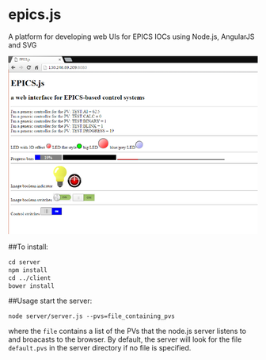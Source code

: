 # epics.js
A platform for developing web UIs for EPICS IOCs using Node.js, AngularJS and SVG

<p align="center"><img src="screenshot.png"  width="600"></p>

##To install:
```shell
cd server
npm install
cd ../client
bower install

```

##Usage
start the server:
```shell
node server/server.js --pvs=file_containing_pvs
```

where the ```file``` contains a list of the PVs that the node.js server listens to and broacasts to the browser. By default, the server will look for the file ```default.pvs``` in the server directory if no file is specified.


